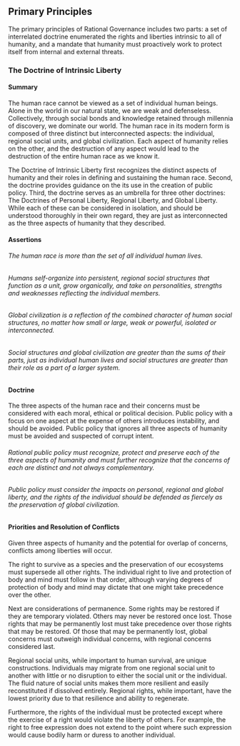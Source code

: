 ## Primary Principles

The primary principles of Rational Governance includes two parts: a set of interrelated doctrine enumerated the rights and liberties intrinsic to all of humanity, and a mandate that humanity must proactively work to protect itself from internal and external threats.




### The Doctrine of Intrinsic Liberty

#### Summary

The human race cannot be viewed as a set of individual human beings.  Alone in the world in our natural state, we are weak and defenseless.  Collectively, through social bonds and knowledge retained through millennia of discovery, we dominate our world.  The human race in its modern form is composed of three distinct but interconnected aspects: the individual, regional social units, and global civilization.  Each aspect of humanity relies on the other, and the destruction of any aspect would lead to the destruction of the entire human race as we know it.

The Doctrine of Intrinsic Liberty first recognizes the distinct aspects of humanity and their roles in defining and sustaining the human race.  Second, the doctrine provides guidance on the its use in the creation of public policy.  Third, the doctrine serves as an umbrella for three other doctrines: The Doctrines of Personal Liberty, Regional Liberty, and Global Liberty.  While each of these can be considered in isolation, and should be understood thoroughly in their own regard, they are just as interconnected as the three aspects of humanity that they described.  



#### Assertions

###### The human race is more than the set of all individual human lives.  
###### Humans self-organize into persistent, regional social structures that function as a unit, grow organically, and take on personalities, strengths and weaknesses reflecting the individual members.  
###### Global civilization is a reflection of the combined character of human social structures, no matter how small or large, weak or powerful, isolated or interconnected.  
###### Social structures and global civilization are greater than the sums of their parts, just as individual human lives and social structures are greater than their role as a part of a larger system.



#### Doctrine

The three aspects of the human race and their concerns must be considered with each moral, ethical or political decision.  Public policy with a focus on one aspect at the expense of others introduces instability, and should be avoided.  Public policy that ignores all three aspects of humanity must be avoided and suspected of corrupt intent.  

###### Rational public policy must recognize, protect and preserve each of the three aspects of humanity and must further recognize that the concerns of each are distinct and not always complementary.  

###### Public policy must consider the impacts on personal, regional and global liberty, and the rights of the individual should be defended as fiercely as the preservation of global civilization.



#### Priorities and Resolution of Conflicts

Given three aspects of humanity and the potential for overlap of concerns, conflicts among liberties will occur.

The right to survive as a species and the preservation of our ecosystems must supersede all other rights.  The individual right to live and protection of body and mind must follow in that order, although varying degrees of protection of body and mind may dictate that one might take precedence over the other.

Next are considerations of permanence.  Some rights may be restored if they are temporary violated.  Others may never be restored once lost.  Those rights that may be permanently lost must take precedence over those rights that may be restored.  Of those that may be permanently lost, global concerns must outweigh individual concerns, with regional concerns considered last.

Regional social units, while important to human survival, are unique constructions.  Individuals may migrate from one regional social unit to another with little or no disruption to either the social unit or the individual.  The fluid nature of social units makes them more resilient and easily reconstituted if dissolved entirely.  Regional rights, while important, have the lowest priority due to that resilience and ability to regenerate.

Furthermore, the rights of the individual must be protected except where the exercise of a right would violate the liberty of others.  For example, the right to free expression does not extend to the point where such expression would cause bodily harm or duress to another individual.
